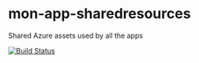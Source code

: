 # mon-app-sharedresources
Shared Azure assets used by all the apps

[![Build Status](https://dev.azure.com/logion-mon/mon/_apis/build/status/mon-app-sharedresources?branchName=master)](https://dev.azure.com/logion-mon/mon/_build/latest?definitionId=3&branchName=master)


